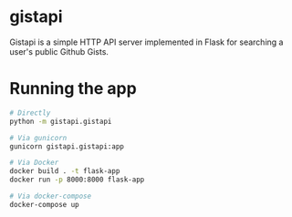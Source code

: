 # gistapi

Gistapi is a simple HTTP API server implemented in Flask for searching a user's public Github Gists. 
# Running the app

```bash
# Directly
python -m gistapi.gistapi

# Via gunicorn
gunicorn gistapi.gistapi:app

# Via Docker
docker build . -t flask-app
docker run -p 8000:8000 flask-app

# Via docker-compose
docker-compose up
```
